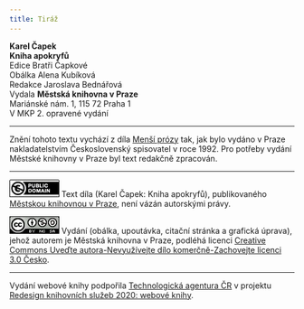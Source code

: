 ```yaml
---
title: Tiráž
---
```


**Karel Čapek**  
**Kniha apokryfů**  
Edice Bratři Čapkové  
Obálka Alena Kubíková  
Redakce Jaroslava Bednářová  
Vydala **Městská knihovna v Praze**  
Mariánské nám. 1, 115 72 Praha 1  
V MKP 2. opravené vydání  
[^1]: Votant (lat.) – přísedící u soudu. _Pozn. red_.  
[^2]: Chlamyda (řec.) – plášť ve starém Řecku nošený přes levé rameno a sepnutý kovovou sponou. _Pozn. red_.  
[^3]: Agora (řec.) – shromaždiště lidu. _Pozn. red_.  
[^4]: Jednoroční beránci z jarního vrhu. _Pozn. red_.  
[^5]: Megara – jedno z nejmocnějších starořeckých měst. _Pozn. red_.  
[^6]: Boiótia – oblast středního Řecka. _Pozn. red_.  
[^7]: Andres Boiótikoi – mužové boiótští. _Pozn. red_.  
[^8]: Búlé (řec.) – poradní sbor se správní a soudní pravomocí. _Pozn. red_.  
[^9]: Senonové – galský kmen, žijící mezi Loirou a Seinou. _Pozn. red_.  
[^10]: Nunvář – zvěrokleštič. _Pozn. red_.  
[^11]: Rabboni (aram.) – učiteli, mistře. _Pozn. red_.  
[^12]: Synedrium/synedrion (řec.) – nejvyšší orgán moci v Judeji. _Pozn. red_.  
[^13]: Hakeldama (aram.) – pohřebiště u Jeruzaléma pro cizozemce. _Pozn. red_.  
[^14]: Virtus (lat.) – mužná cnost, ušlechtilost, síla, statečnost. _Pozn. red_.  
[^15]: Augur (lat.) – ptakopravec, věštec předpovídající z letu ptáků. _Pozn. red_.  
[^16]: O maličkosti se soudce nezajímá (velký duch nedbá malicherností). _Pozn. red_.  
[^17]: Arián – člověk popírající Kristovo božství (přinesl ji Arius, alexandrijský, křesťanský kazatel). _Pozn. red_.  
[^18]: Podestà vicegerente (ital.) – zástupce podesty (městského správního a soudního úředníka). _Pozn. red_.  
[^19]: Karbunkul – tmavočervený drahokam (rubín, granát…). _Pozn. red_.  
[^20]: Leporello – sluha, postava z Mozartovy opery Don Giovanni. _Pozn. red_.  
[^21]: Exces in venere (lat.) – nestřídmost, výstřednost v pohlavním životě. _Pozn. red_.  
[^22]: Albergo (ital.) – hostinec. _Pozn. red_.  
[^23]: Nejdůstojnější blahorodí. _Pozn. red_.  
[^24]: Vysoce vážený duchovní. _Pozn. red_.  
[^25]: Scaligerové – šlechtický rod vládnoucí ve středověku. _Pozn. red_.  
[^26]: Crapulone (ital.) – světák, zhýralec, opilec… _Pozn. red_.  
[^27]: Vražedné přepadení. _Pozn. red_.  
[^28]: Padouch. _Pozn. red_.  
[^29]: Chlapec. _Pozn. red_.  
[^30]: Zecchino – zlaťák, bývalá benátská zlatá mince. _Pozn. red_.  
[^31]: Dělat honéry (z franc. honeur) – projevovat úctu, čest. _Pozn. red._  
[^32]: Ať slouží. _Pozn. red._  
[^33]: Kletba, nadávka (dosl. prase, vepř). _Pozn. red._  
[^34]: Zatracený chlapík, darebák, lump. _Pozn. red._  
[^35]: Hrome! _Pozn. red._  
[^36]: Jak jste veliký! _Pozn. red._  
V MKP 1. elektronické vydání z 1. 10. 2022.

***

Znění tohoto textu vychází z díla [Menší prózy](https://search.mlp.cz/cz/titul/mensi-prozy/37769/) tak, jak bylo vydáno v Praze nakladatelstvím Československý spisovatel v roce 1992. Pro potřeby vydání Městské knihovny v Praze byl text redakčně zpracován.

***

[![](./resources/image001.jpg)](http://creativecommons.org/publicdomain/mark/1.0/deed.cs)
Text díla (Karel Čapek: Kniha apokryfů), publikovaného [Městskou knihovnou v Praze](https://www.mlp.cz/cz/), není vázán autorskými právy.

[![](./resources/image002.jpg)](http://creativecommons.org/licenses/by-nc-sa/3.0/cz/)
Vydání (obálka, upoutávka, citační stránka a grafická úprava), jehož autorem je Městská knihovna v Praze, podléhá licenci [Creative Commons Uveďte autora-Nevyužívejte dílo komerčně-Zachovejte licenci 3.0 Česko](https://creativecommons.org/licenses/by-nc-sa/3.0/cz/).

***

Vydání webové knihy podpořila [Technologická agentura ČR](https://www.tacr.cz/) v projektu [Redesign knihovních služeb 2020: webové knihy](https://starfos.tacr.cz/cs/project/TL04000391).